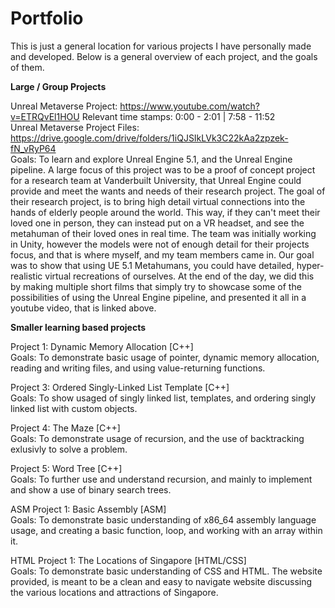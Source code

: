 # Portfolio</br>
This is just a general location for various projects I have personally made and developed. Below is a general overview of each project, and the goals of them.

<strong>Large / Group Projects</strong>

Unreal Metaverse Project: https://www.youtube.com/watch?v=ETRQvEl1HOU Relevant time stamps: 0:00 - 2:01 | 7:58 - 11:52</br>
Unreal Metaverse Project Files: https://drive.google.com/drive/folders/1iQJSIkLVk3C22kAa2zpzek-fN_vRyP64 </br>
Goals: To learn and explore Unreal Engine 5.1, and the Unreal Engine pipeline. A large focus of this project was to be a proof of concept project for a research team at Vanderbuilt University, that Unreal Engine could provide and meet the wants and needs of their research project. The goal of their research project, is to bring high detail virtual connections into the hands of elderly people around the world. This way, if they can't meet their loved one in person, they can instead put on a VR headset, and see the metahuman of their loved ones in real time. The team was initially working in Unity, however the models were not of enough detail for their projects focus, and that is where myself, and my team members came in. Our goal was to show that using UE 5.1 Metahumans, you could have detailed, hyper-realistic virtual recreations of ourselves. At the end of the day, we did this by making multiple short films that simply try to showcase some of the possibilities of using the Unreal Engine pipeline, and presented it all in a youtube video, that is linked above.

<strong> Smaller learning based projects </strong>

Project 1: Dynamic Memory Allocation [C++]</br>
Goals: To demonstrate basic usage of pointer, dynamic memory allocation, reading and writing files, and using value-returning functions.

Project 3: Ordered Singly-Linked List Template [C++] </br>
Goals: To show usaged of singly linked list, templates, and ordering singly linked list with custom objects.

Project 4: The Maze [C++]</br>
Goals: To demonstrate usage of recursion, and the use of backtracking exlusivly to solve a problem.

Project 5: Word Tree [C++]</br>
Goals: To further use and understand recursion, and mainly to implement and show a use of binary search trees.

ASM Project 1: Basic Assembly [ASM]</br>
Goals: To demonstrate basic understanding of x86_64 assembly language usage, and creating a basic function, loop, and working with an array within it.

HTML Project 1: The Locations of Singapore [HTML/CSS] </br>
Goals: To demonstrate basic understanding of CSS and HTML. The website provided, is meant to be a clean and easy to navigate website discussing the various locations and attractions of Singapore.
